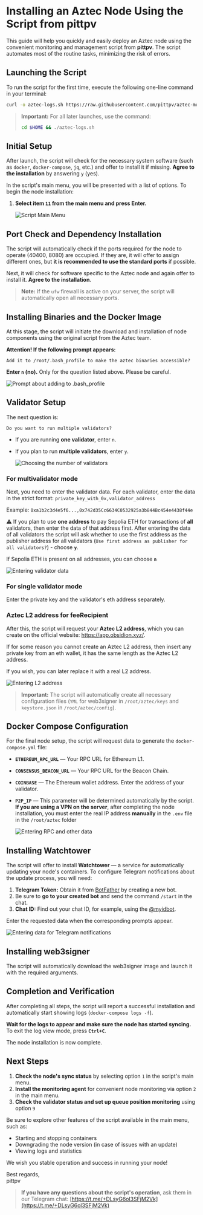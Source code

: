 # Installing an Aztec Node Using the Script from pittpv

This guide will help you quickly and easily deploy an Aztec node using the convenient monitoring and management script from **pittpv**. The script automates most of the routine tasks, minimizing the risk of errors.

## Launching the Script

To run the script for the first time, execute the following one-line command in your terminal:

```bash
curl -o aztec-logs.sh https://raw.githubusercontent.com/pittpv/aztec-monitoring-script/main/aztec-logs.sh && chmod +x aztec-logs.sh && ./aztec-logs.sh
```

> **Important:** For all later launches, use the command:
> ```bash
> cd $HOME && ./aztec-logs.sh
> ```

## Initial Setup

After launch, the script will check for the necessary system software (such as `docker`, `docker-compose`, `jq`, etc.) and offer to install it if missing. **Agree to the installation** by answering `y` (yes).

In the script's main menu, you will be presented with a list of options. To begin the node installation:

1.  **Select item `11` from the main menu and press Enter.**

    ![Script Main Menu](https://raw.githubusercontent.com/pittpv/aztec-monitoring-script/main/other/Aztec-Install-by-Script/1.jpg)

## Port Check and Dependency Installation

The script will automatically check if the ports required for the node to operate (40400, 8080) are occupied. If they are, it will offer to assign different ones, but **it is recommended to use the standard ports** if possible.

Next, it will check for software specific to the Aztec node and again offer to install it. **Agree to the installation**.

> **Note:** If the `ufw` firewall is active on your server, the script will automatically open all necessary ports.

## Installing Binaries and the Docker Image

At this stage, the script will initiate the download and installation of node components using the original script from the Aztec team.

**Attention! If the following prompt appears:**
```
Add it to /root/.bash_profile to make the aztec binaries accessible?
```

**Enter `n` (no).** Only for the question listed above. Please be careful.

![Prompt about adding to .bash_profile](https://raw.githubusercontent.com/pittpv/aztec-monitoring-script/main/other/Aztec-Install-by-Script/2.jpg)

## Validator Setup

The next question is:
```
Do you want to run multiple validators?
```

*   If you are running **one validator**, enter `n`.
*   If you plan to run **multiple validators**, enter `y`.

    ![Choosing the number of validators](https://raw.githubusercontent.com/pittpv/aztec-monitoring-script/main/other/Aztec-Install-by-Script/3.jpg)

### For multivalidator mode

Next, you need to enter the validator data. For each validator, enter the data in the strict format:
`private_key_with_0x,validator_address`

Example:
`0xa1b2c3d4e5f6...,0x742d35Cc6634C0532925a3b844Bc454e4438f44e`

⚠️ If you plan to use **one address** to pay Sepolia ETH for transactions of **all** validators, then enter the data of that address first. After entering the data of all validators the script will ask whether to use the first address as the publisher address for all validators (`Use first address as publisher for all validators?`) - choose **`y`**.

If Sepolia ETH is present on all addresses, you can choose **`n`**

![Entering validator data](https://raw.githubusercontent.com/pittpv/aztec-monitoring-script/main/other/Aztec-Install-by-Script/4.jpg)

### For single validator mode

Enter the private key and the validator's eth address separately.

### Aztec L2 address for feeRecipient

After this, the script will request your **Aztec L2 address**, which you can create on the official website: https://app.obsidion.xyz/.

If for some reason you cannot create an Aztec L2 address, then insert any private key from an eth wallet, it has the same length as the Aztec L2 address.

If you wish, you can later replace it with a real L2 address.

![Entering L2 address](https://raw.githubusercontent.com/pittpv/aztec-monitoring-script/main/other/Aztec-Install-by-Script/5.jpg)

> **Important:** The script will automatically create all necessary configuration files (`YML` for web3signer in `/root/aztec/keys` and `keystore.json` in `/root/aztec/config`).

## Docker Compose Configuration

For the final node setup, the script will request data to generate the `docker-compose.yml` file:

*   **`ETHEREUM_RPC_URL`** — Your RPC URL for Ethereum L1.
*   **`CONSENSUS_BEACON_URL`** — Your RPC URL for the Beacon Chain.
*   **`COINBASE`** — The Ethereum wallet address. Enter the address of your validator.
*   **`P2P_IP`** — This parameter will be determined automatically by the script. **If you are using a VPN on the server**, after completing the node installation, you must enter the real IP address **manually** in the `.env` file in the `/root/aztec` folder

    ![Entering RPC and other data](https://raw.githubusercontent.com/pittpv/aztec-monitoring-script/main/other/Aztec-Install-by-Script/6.jpg)

## Installing Watchtower

The script will offer to install **Watchtower** — a service for automatically updating your node's containers. To configure Telegram notifications about the update process, you will need:

1.  **Telegram Token:** Obtain it from [BotFather](https://t.me/BotFather) by creating a new bot.
2.  Be sure to **go to your created bot** and send the command `/start` in the chat.
3.  **Chat ID:** Find out your chat ID, for example, using the [@myidbot](https://t.me/myidbot).

Enter the requested data when the corresponding prompts appear.

![Entering data for Telegram notifications](https://raw.githubusercontent.com/pittpv/aztec-monitoring-script/main/other/Aztec-Install-by-Script/7.jpg)

## Installing web3signer

The script will automatically download the web3signer image and launch it with the required arguments.

## Completion and Verification

After completing all steps, the script will report a successful installation and automatically start showing logs (`docker-compose logs -f`).

**Wait for the logs to appear and make sure the node has started syncing.** To exit the log view mode, press **`Ctrl+C`**.

The node installation is now complete.

## Next Steps

1.  **Check the node's sync status** by selecting option `1` in the script's main menu.
2.  **Install the monitoring agent** for convenient node monitoring via option `2` in the main menu.
3.  **Check the validator status and set up queue position monitoring** using option `9`

Be sure to explore other features of the script available in the main menu, such as:
*   Starting and stopping containers
*   Downgrading the node version (in case of issues with an update)
*   Viewing logs and statistics

We wish you stable operation and success in running your node!

Best regards,  
pittpv

> **If you have any questions about the script's operation**, ask them in our Telegram chat: [https://t.me/+DLsyG6ol3SFjM2Vk](https://t.me/+DLsyG6ol3SFjM2Vk)
